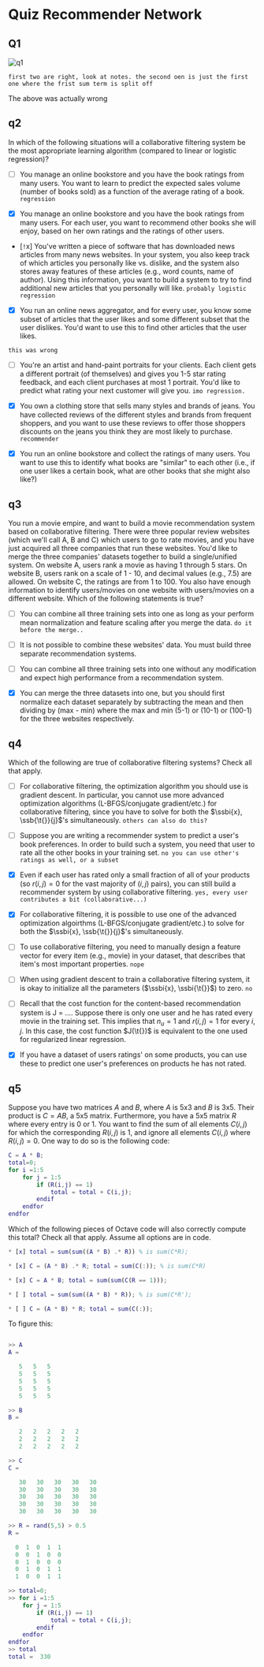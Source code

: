 # Quiz Recommender Network

## Q1

![q1](quiz_recommender_q1.png)

`first two are right, look at notes. the second oen is just the first one where the frist sum term is split off`

The above was actually wrong



## q2

In which of the following situations will a collaborative filtering system be the most appropriate learning algorithm (compared to linear or logistic regression)?

* [ ] You manage an online bookstore and you have the book ratings from many users. You want to learn to predict the expected sales volume (number of books sold) as a function of the average rating of a book. `regression`

* [x] You manage an online bookstore and you have the book ratings from many users. For each user, you want to recommend other books she will enjoy, based on her own ratings and the ratings of other users. 

* [`!`x] You've written a piece of software that has downloaded news articles from many news websites. In your system, you also keep track of which articles you personally like vs. dislike, and the system also stores away features of these articles (e.g., word counts, name of author). Using this information, you want to build a system to try to find additional new articles that you personally will like. `probably logistic regression`

* [x] You run an online news aggregator, and for every user, you know some subset of articles that the user likes and some different subset that the user dislikes. You'd want to use this to find other articles that the user likes.

`this was wrong`

* [ ] You're an artist and hand-paint portraits for your clients. Each client gets a different portrait (of themselves) and gives you 1-5 star rating feedback, and each client purchases at most 1 portrait. You'd like to predict what rating your next customer will give you. `imo regression.`

* [x] You own a clothing store that sells many styles and brands of jeans. You have collected reviews of the different styles and brands from frequent shoppers, and you want to use these reviews to offer those shoppers discounts on the jeans you think they are most likely to purchase. `recommender`

* [x] You run an online bookstore and collect the ratings of many users. You want to use this to identify what books are "similar" to each other (i.e., if one user likes a certain book, what are other books that she might also like?)

## q3

You run a movie empire, and want to build a movie recommendation system based on collaborative filtering. There were three popular review websites (which we'll call A, B and C) which users to go to rate movies, and you have just acquired all three companies that run these websites. You'd like to merge the three companies' datasets together to build a single/unified system. On website A, users rank a movie as having 1 through 5 stars. On website B, users rank on a scale of 1 - 10, and decimal values (e.g., 7.5) are allowed. On website C, the ratings are from 1 to 100. You also have enough information to identify users/movies on one website with users/movies on a different website. Which of the following statements is true?

* [ ] You can combine all three training sets into one as long as your perform mean normalization and feature scaling after you merge the data. `do it before the merge..`

* [ ] It is not possible to combine these websites' data. You must build three separate recommendation systems.

* [ ] You can combine all three training sets into one without any modification and expect high performance from a recommendation system.

* [x] You can merge the three datasets into one, but you should first normalize each dataset separately by subtracting the mean and then dividing by (max - min) where the max and min (5-1) or (10-1) or (100-1) for the three websites respectively.

## q4

Which of the following are true of collaborative filtering systems? Check all that apply.

* [ ] For collaborative filtering, the optimization algorithm you should use is gradient descent. In particular, you cannot use more advanced optimization algorithms (L-BFGS/conjugate gradient/etc.) for collaborative filtering, since you have to solve for both the $\ssbi{x}, \ssb{\t{}}{j}$'s simultaneously. `others can also do this?`

* [ ] Suppose you are writing a recommender system to predict a user's book preferences. In order to build such a system, you need that user to rate all the other books in your training set. `no you can use other's ratings as well, or a subset`

* [x] Even if each user has rated only a small fraction of all of your products (so $r(i,j)=0$ for the vast majority of $(i,j)$ pairs), you can still build a recommender system by using collaborative filtering. `yes, every user contributes a bit (collaborative...)`

* [x] For collaborative filtering, it is possible to use one of the advanced optimization algoirthms (L-BFGS/conjugate gradient/etc.) to solve for both the $\ssbi{x}, \ssb{\t{}}{j}$'s simultaneously.

* [ ] To use collaborative filtering, you need to manually design a feature vector for every item (e.g., movie) in your dataset, that describes that item's most important properties. `nope`

* [ ] When using gradient descent to train a collaborative filtering system, it is okay to initialize all the parameters ($\ssbi{x}, \ssbi{\t{}}$) to zero. `no`

* [ ] Recall that the cost function for the content-based recommendation system is J = .... Suppose there is only one user and he has rated every movie in the training set. This implies that $n_u = 1$ and $r(i,j)=1$ for every $i,j$. In this case, the cost function $J(\t{})$ is equivalent to the one used for regularized linear regression.

* [x] If you have a dataset of users ratings' on some products, you can use these to predict one user's preferences on products he has not rated.


## q5

Suppose you have two matrices $A$ and $B$, where $A$ is 5x3 and $B$ is 3x5. Their product is $C=AB$, a 5x5 matrix. Furthermore, you have a 5x5 matrix $R$ where every entry is 0 or 1. You want to find the sum of all elements $C(i,j)$ for which the corresponding $R(i,j)$ is 1, and ignore all elements  $C(i,j)$ where $R(i,j)=0$. One way to do so is the following code:

```matlab
C = A * B;
total=0;
for i =1:5
    for j = 1:5
        if (R(i,j) == 1)
            total = total + C(i,j);
        endif
    endfor
endfor
```

Which of the following pieces of Octave code will also correctly compute this total? Check all that apply. Assume all options are in code.

```matlab
* [x] total = sum(sum((A * B) .* R)) % is sum(C*R);

* [x] C = (A * B) .* R; total = sum(C(:)); % is sum(C*R)

* [x] C = A * B; total = sum(sum(C(R == 1)));

* [ ] total = sum(sum((A * B) * R)); % is sum(C*R');

* [ ] C = (A * B) * R; total = sum(C(:));
```


To figure this: 

```matlab

>> A
A =

   5   5   5
   5   5   5
   5   5   5
   5   5   5
   5   5   5

>> B
B =

   2   2   2   2   2
   2   2   2   2   2
   2   2   2   2   2

>> C
C =

   30   30   30   30   30
   30   30   30   30   30
   30   30   30   30   30
   30   30   30   30   30
   30   30   30   30   30

>> R = rand(5,5) > 0.5
R =

  0  1  0  1  1
  0  0  1  0  0
  0  1  0  0  0
  0  1  0  1  1
  1  0  0  1  1

>> total=0;
>> for i =1:5
    for j = 1:5
        if (R(i,j) == 1)
            total = total + C(i,j);
        endif
    endfor
endfor
>> total
total =  330


```